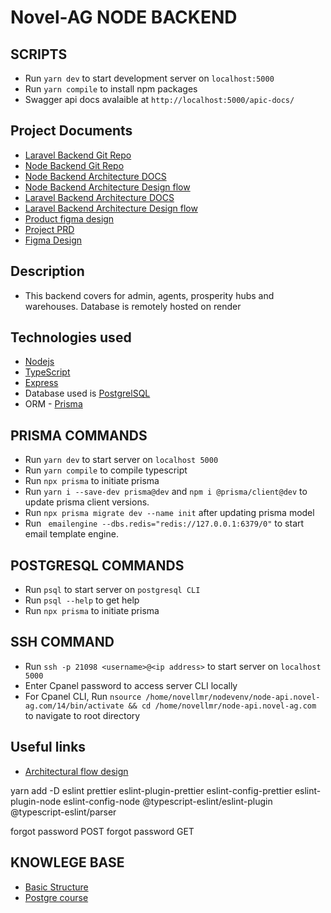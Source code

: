 # Novel-AG NODE BACKEND
## SCRIPTS
- Run `yarn dev` to start development server on `localhost:5000`
- Run `yarn compile` to install npm packages 
- Swagger api docs avalaible at `http://localhost:5000/apic-docs/`

## Project Documents
- [Laravel Backend Git Repo](https://github.com/farmzoneAfrica/novelag-backend-laravel)
- [Node Backend Git Repo](https://github.com/farmzoneAfrica/novel-ag_nodejs-backend)
- [Node Backend Architecture DOCS](https://docs.google.com/document/d/1o2uLy9BA9Yc57XKeMF2nVCALDkjJWe77/edit)
- [Node Backend Architecture Design flow](https://www.figma.com/file/hE7ScAVxcm89YdVl4KChFH/NOVEL-AG---Architectural-Flow-(Copy)?node-id=107-906&t=RksMuW7sZpOMCw8P-0)
- [Laravel Backend Architecture DOCS]()
- [Laravel Backend Architecture Design flow](https://www.figma.com/file/AaotjepvjFYeakLuc45gBc/NOVEL-AG---Architectural-Flow?node-id=0-1&t=2i8hHbTVFFLejqFe-0)
- [Product figma design](https://www.figma.com/file/1kcasSQ5fhD8SzcpsJRYfj/Novel-AG-Product?node-id=31-1370&t=1ErRkkydf9KI8Xcd-0)
- [Project PRD](https://docs.google.com/document/d/1lhtOI0dCOpxuPP0Xul52QdipjiUnPFV9AK47cimLidY/edit)
- [Figma Design](https://www.figma.com/file/1kcasSQ5fhD8SzcpsJRYfj/Novel-AG-Product?node-id=0-1&t=eHjkXUL2wuJ6dKLO-0)
## Description
- This backend covers for admin, agents, prosperity hubs and warehouses. Database is remotely hosted on render

## Technologies used
- [Nodejs](https://nodejs.org/en/) 
- [TypeScript](https://www.typescriptlang.org/docs/) 
- [Express](https://expressjs.com/) 
- Database used is [PostgrelSQL](https://www.postgresql.org/)
- ORM - [Prisma](http://prisma.io/)


## PRISMA COMMANDS
- Run `yarn dev` to start server on `localhost 5000`
- Run `yarn compile` to compile typescript
- Run `npx prisma` to initiate prisma
- Run `yarn i --save-dev prisma@dev` and  `npm i @prisma/client@dev` to update prisma client versions.
- Run `npx prisma migrate dev --name init` after updating prisma model 
- Run ` emailengine --dbs.redis="redis://127.0.0.1:6379/0"` to start email template engine. 
## POSTGRESQL COMMANDS
- Run `psql` to start server on `postgresql CLI`
- Run `psql --help` to get help
- Run `npx prisma` to initiate prisma

## SSH COMMAND
- Run `ssh -p 21098 <username>@<ip address>` to start server on `localhost 5000`
- Enter Cpanel password to access server CLI locally
- For Cpanel CLI, Run `nsource /home/novellmr/nodevenv/node-api.novel-ag.com/14/bin/activate && cd /home/novellmr/node-api.novel-ag.com` to navigate to root directory


## Useful links
- [Architectural flow design](https://www.figma.com/file/hE7ScAVxcm89YdVl4KChFH/NOVEL-AG---Architectural-Flow-(Copy)?node-id=107%3A906&t=aFli1Iz6SZQkxSmF-0)

yarn add -D eslint prettier eslint-plugin-prettier eslint-config-prettier eslint-plugin-node eslint-config-node @typescript-eslint/eslint-plugin @typescript-eslint/parser

forgot password POST
forgot password GET

## KNOWLEGE BASE
- [Basic Structure](https://codevoweb.com/crud-api-node-prisma-postgresql-reset-password/#:~:text=To%20reset%20the%20password%2C%20the,token%20to%20the%20user's%20email.)
- [Postgre course](https://www.youtube.com/watch?v=qw--VYLpxG4&t=14295s)
